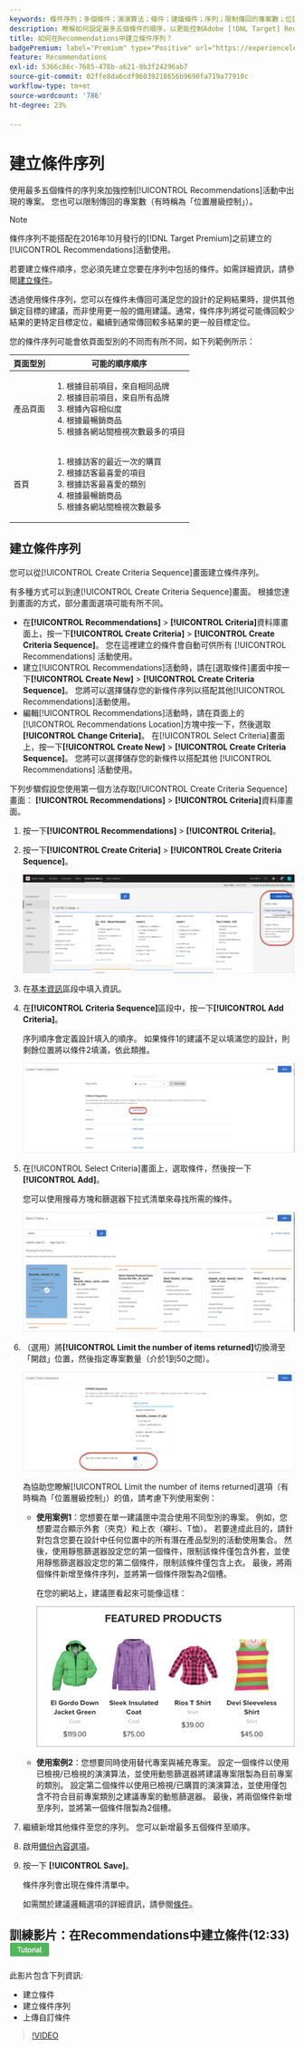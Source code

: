 ```yaml
---
keywords: 條件序列；多個條件；演演算法；條件；建議條件；序列；限制傳回的專案數；位置層級控制；位置
description: 瞭解如何設定最多五個條件的順序，以更能控制Adobe [!DNL Target] Recommendations活動中出現的專案。
title: 如何在Recommendations中建立條件序列？
badgePremium: label="Premium" type="Positive" url="https://experienceleague.adobe.com/docs/target/using/introduction/intro.html?lang=en#premium newtab=true" tooltip="檢視Target Premium包含的內容。"
feature: Recommendations
exl-id: 5366c86c-7685-478b-a621-9b3f24296ab7
source-git-commit: 02ffe8da6cdf96039218656b9690fa719a77910c
workflow-type: tm+mt
source-wordcount: '786'
ht-degree: 23%

---
```


# 建立條件序列

使用最多五個條件的序列來加強控制[!UICONTROL Recommendations]活動中出現的專案。 您也可以限制傳回的專案數（有時稱為「位置層級控制」）。

>[!NOTE]
>
>條件序列不能搭配在2016年10月發行的[!DNL Target Premium]之前建立的[!UICONTROL Recommendations]活動使用。

若要建立條件順序，您必須先建立您要在序列中包括的條件。如需詳細資訊，請參閱[建立條件](/help/main/c-recommendations/c-algorithms/create-new-algorithm.md)。

透過使用條件序列，您可以在條件未傳回可滿足您的設計的足夠結果時，提供其他鎖定目標的建議，而非使用更一般的備用建議。通常，條件序列將從可能傳回較少結果的更特定目標定位，繼續到通常傳回較多結果的更一般目標定位。

您的條件序列可能會依頁面型別的不同而有所不同，如下列範例所示：

| 頁面型別 | 可能的順序順序 |
| --- | --- |
| 產品頁面 | <ol><li>根據目前項目，來自相同品牌</li><li>根據目前項目，來自所有品牌</li><li>根據內容相似度</li><li>根據最暢銷商品</li><li>根據各網站間檢視次數最多的項目</li></ol> |
| 首頁 | <ol><li>根據訪客的最近一次的購買 </li><li>根據訪客最喜愛的項目</li><li>根據訪客最喜愛的類別</li><li>根據最暢銷商品</li><li>根據各網站間檢視次數最多</li></ol> |

## 建立條件序列

您可以從[!UICONTROL Create Criteria Sequence]畫面建立條件序列。

有多種方式可以到達[!UICONTROL Create Criteria Sequence]畫面。 根據您達到畫面的方式，部分畫面選項可能有所不同。

* 在&#x200B;**[!UICONTROL Recommendations]** > **[!UICONTROL Criteria]**&#x200B;資料庫畫面上，按一下&#x200B;**[!UICONTROL Create Criteria]** > **[!UICONTROL Create Criteria Sequence]**。 您在這裡建立的條件會自動可供所有 [!UICONTROL Recommendations] 活動使用。
* 建立[!UICONTROL Recommendations]活動時，請在[選取條件]畫面中按一下&#x200B;**[!UICONTROL Create New]** > **[!UICONTROL Create Criteria Sequence]**。 您將可以選擇儲存您的新條件序列以搭配其他[!UICONTROL Recommendations]活動使用。
* 編輯[!UICONTROL Recommendations]活動時，請在頁面上的[!UICONTROL Recommendations Location]方塊中按一下，然後選取&#x200B;**[!UICONTROL Change Criteria]**。 在[!UICONTROL Select Criteria]畫面上，按一下&#x200B;**[!UICONTROL Create New]** > **[!UICONTROL Create Criteria Sequence]**。 您將可以選擇儲存您的新條件以搭配其他 [!UICONTROL Recommendations] 活動使用。

下列步驟假設您使用第一個方法存取[!UICONTROL Create Criteria Sequence]畫面： **[!UICONTROL Recommendations]** > **[!UICONTROL Criteria]**&#x200B;資料庫畫面。

1. 按一下&#x200B;**[!UICONTROL Recommendations]** > **[!UICONTROL Criteria]**。

1. 按一下&#x200B;**[!UICONTROL Create Criteria]** > **[!UICONTROL Create Criteria Sequence]**。

   ![CreateCriteriaSequence映像](assets/CreateCriteriaSequence.png)

1. 在[基本資訊](/help/main/c-recommendations/c-algorithms/create-new-algorithm.md#info)區段中填入資訊。

1. 在&#x200B;**[!UICONTROL Criteria Sequence]**&#x200B;區段中，按一下&#x200B;**[!UICONTROL Add Criteria]**。

   序列順序會定義設計填入的順序。 如果條件1的建議不足以填滿您的設計，則剩餘位置將以條件2填滿，依此類推。

   ![新增條件](/help/main/c-recommendations/c-algorithms/assets/add-criteria.png)

1. 在[!UICONTROL Select Criteria]畫面上，選取條件，然後按一下&#x200B;**[!UICONTROL Add]**。

   您可以使用搜尋方塊和篩選器下拉式清單來尋找所需的條件。

   ![選取條件](/help/main/c-recommendations/c-algorithms/assets/select-criteria.png)

1. （選用）將&#x200B;**[!UICONTROL Limit the number of items returned]**&#x200B;切換滑至「開啟」位置，然後指定專案數量（介於1到50之間）。

   ![限制傳回的專案數目](/help/main/c-recommendations/c-algorithms/assets/limit-number.png)

   為協助您瞭解[!UICONTROL Limit the number of items returned]選項（有時稱為「位置層級控制」）的值，請考慮下列使用案例：

   * **使用案例1**：您想要在單一建議匣中混合使用不同型別的專案。 例如，您想要混合顯示外套（夾克）和上衣（襯衫、T恤）。 若要達成此目的，請針對包含您要在設計中任何位置中的所有潛在產品型別的活動使用集合。 然後，使用靜態篩選器設定您的第一個條件，限制該條件僅包含外套，並使用靜態篩選器設定您的第二個條件，限制該條件僅包含上衣。 最後，將兩個條件新增至條件序列，並將第一個條件限製為2個槽。

     在您的網站上，建議匣看起來可能像這樣：

     ![精選產品推薦匣](/help/main/c-recommendations/c-algorithms/assets/featured-products.png)

   * **使用案例2**：您想要同時使用替代專案與補充專案。 設定一個條件以使用已檢視/已檢視的演演算法，並使用動態篩選器將建議專案限製為目前專案的類別。 設定第二個條件以使用已檢視/已購買的演演算法，並使用僅包含不符合目前專案類別之建議專案的動態篩選器。 最後，將兩個條件新增至序列，並將第一個條件限製為2個槽。

1. 繼續新增其他條件至您的序列。 您可以新增最多五個條件至順序。

1. 啟用[備份內容選項](/help/main/c-recommendations/c-algorithms/create-new-algorithm.md#content)。

1. 按一下 **[!UICONTROL Save]**。

   條件序列會出現在條件清單中。

   如需關於建議邏輯選項的詳細資訊，請參閱[條件](/help/main/c-recommendations/c-algorithms/algorithms.md)。

## 訓練影片：在Recommendations中建立條件(12:33) ![教學課程徽章](/help/main/assets/tutorial.png)

此影片包含下列資訊:

* 建立條件
* 建立條件序列
* 上傳自訂條件

>[!VIDEO](https://video.tv.adobe.com/v/27694?quality=12)
